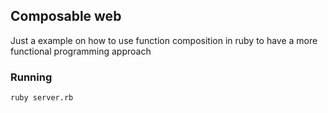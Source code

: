 ## Composable web

Just a example on how to use function composition in ruby to have a more functional programming approach

### Running

```sh
ruby server.rb
```
